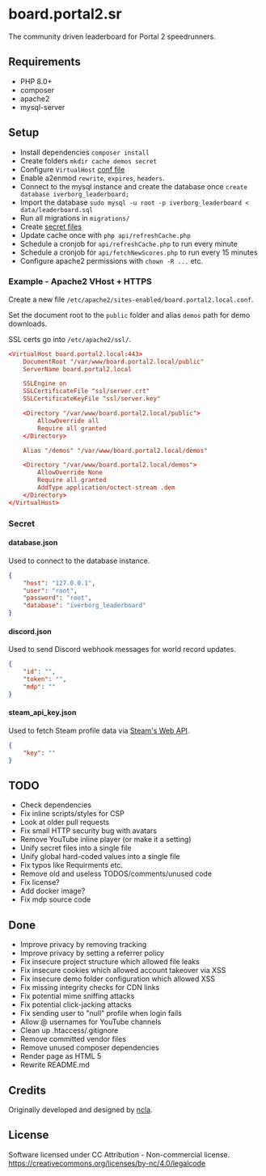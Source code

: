 # board.portal2.sr

The community driven leaderboard for Portal 2 speedrunners.

## Requirements

- PHP 8.0+
- composer
- apache2
- mysql-server

## Setup

- Install dependencies `composer install`
- Create folders `mkdir cache demos secret`
- Configure `VirtualHost` [conf file](#example---apache2-vhost--https)
- Enable a2enmod `rewrite`, `expires`, `headers`.
- Connect to the mysql instance and create the database once `create database iverborg_leaderboard;`
- Import the database `sudo mysql -u root -p iverborg_leaderboard < data/leaderboard.sql`
- Run all migrations in `migrations/`
- Create [secret files](#secret)
- Update cache once with `php api/refreshCache.php`
- Schedule a cronjob for `api/refreshCache.php` to run every minute
- Schedule a cronjob for `api/fetchNewScores.php` to run every 15 minutes
- Configure apache2 permissions with `chown -R ...` etc.

### Example - Apache2 VHost + HTTPS

Create a new file `/etc/apache2/sites-enabled/board.portal2.local.conf`.

Set the document root to the `public` folder and alias `demos` path for demo downloads.

SSL certs go into `/etc/apache2/ssl/`.

```conf
<VirtualHost board.portal2.local:443>
    DocumentRoot "/var/www/board.portal2.local/public"
    ServerName board.portal2.local

    SSLEngine on
    SSLCertificateFile "ssl/server.crt" 
    SSLCertificateKeyFile "ssl/server.key"

    <Directory "/var/www/board.portal2.local/public">
        AllowOverride all
        Require all granted
    </Directory>

    Alias "/demos" "/var/www/board.portal2.local/demos"

    <Directory "/var/www/board.portal2.local/demos">
        AllowOverride None
        Require all granted
        AddType application/octect-stream .dem
    </Directory>
</VirtualHost>
```

### Secret

#### database.json

Used to connect to the database instance.

```.json
{
    "host": "127.0.0.1",
    "user": "root",
    "password": "root",
    "database": "iverborg_leaderboard"
}
```

#### discord.json

Used to send Discord webhook messages for world record updates.

```.json
{
    "id": "",
    "token": "",
    "mdp": ""
}
```

#### steam_api_key.json

Used to fetch Steam profile data via [Steam's Web API].

[Steam's Web API]: https://steamcommunity.com/dev/apikey

```.json
{
    "key": ""
}
```

## TODO

- Check dependencies
- Fix inline scripts/styles for CSP
- Look at older pull requests
- Fix small HTTP security bug with avatars
- Remove YouTube inline player (or make it a setting)
- Unify secret files into a single file
- Unify global hard-coded values into a single file
- Fix typos like Requirments etc.
- Remove old and useless TODOS/comments/unused code
- Fix license?
- Add docker image?
- Fix mdp source code

## Done

- Improve privacy by removing tracking
- Improve privacy by setting a referrer policy
- Fix insecure project structure which allowed file leaks
- Fix insecure cookies which allowed account takeover via XSS
- Fix insecure demo folder configuration which allowed XSS
- Fix missing integrity checks for CDN links
- Fix potential mime sniffing attacks
- Fix potential click-jacking attacks
- Fix sending user to "null" profile when login fails
- Allow @ usernames for YouTube channels
- Clean up .htaccess/.gitignore
- Remove committed vendor files
- Remove unused composer dependencies
- Render page as HTML 5
- Rewrite README.md

## Credits

Originally developed and designed by [ncla].

[ncla]: https://github.com/ncla/Portal-2-Leaderboard

## License

Software licensed under CC Attribution - Non-commercial license.
https://creativecommons.org/licenses/by-nc/4.0/legalcode
